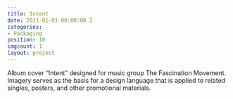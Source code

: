 ```yaml
---
title: Intent
date: 2011-01-01 00:00:00 Z
categories:
- Packaging
position: 10
imgcount: 1
layout: project
---
```


Album cover “Intent” designed for music group The Fascination Movement. Imagery serves as the basis for a design language that is applied to related singles, posters, and other promotional materials.
